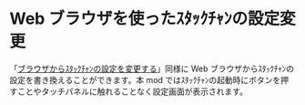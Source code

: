 # Web ブラウザを使ったｽﾀｯｸﾁｬﾝの設定変更

「[ブラウザからｽﾀｯｸﾁｬﾝの設定を変更する](setting-preferences-web_ja.md)」同様に Web ブラウザからｽﾀｯｸﾁｬﾝの設定を書き換えることができます。本 mod ではｽﾀｯｸﾁｬﾝの起動時にボタンを押すことやタッチパネルに触れることなく設定画面が表示されます。

